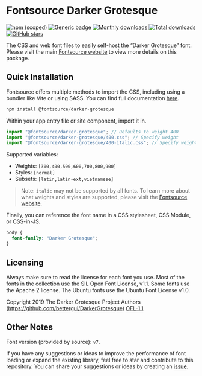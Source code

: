 # Fontsource Darker Grotesque

[![npm (scoped)](https://img.shields.io/npm/v/@fontsource/darker-grotesque?color=brightgreen)](https://www.npmjs.com/package/@fontsource/darker-grotesque) [![Generic badge](https://img.shields.io/badge/fontsource-passing-brightgreen)](https://github.com/fontsource/fontsource) [![Monthly downloads](https://badgen.net/npm/dm/@fontsource/darker-grotesque)](https://github.com/fontsource/fontsource) [![Total downloads](https://badgen.net/npm/dt/@fontsource/darker-grotesque)](https://github.com/fontsource/fontsource) [![GitHub stars](https://img.shields.io/github/stars/fontsource/fontsource.svg?style=social&label=Star)](https://github.com/fontsource/fontsource/stargazers)

The CSS and web font files to easily self-host the “Darker Grotesque” font. Please visit the main [Fontsource website](https://fontsource.org/fonts/darker-grotesque) to view more details on this package.

## Quick Installation

Fontsource offers multiple methods to import the CSS, including using a bundler like Vite or using SASS. You can find full documentation [here](https://fontsource.org/docs/getting-started/introduction).

```javascript
npm install @fontsource/darker-grotesque
```

Within your app entry file or site component, import it in.

```javascript
import "@fontsource/darker-grotesque"; // Defaults to weight 400
import "@fontsource/darker-grotesque/400.css"; // Specify weight
import "@fontsource/darker-grotesque/400-italic.css"; // Specify weight and style
```

Supported variables:
- Weights: `[300,400,500,600,700,800,900]`
- Styles: `[normal]`
- Subsets: `[latin,latin-ext,vietnamese]`

> Note: `italic` may not be supported by all fonts. To learn more about what weights and styles are supported, please visit the [Fontsource website](https://fontsource.org/fonts/darker-grotesque).

Finally, you can reference the font name in a CSS stylesheet, CSS Module, or CSS-in-JS.

```css
body {
  font-family: "Darker Grotesque";
}
```

## Licensing
Always make sure to read the license for each font you use. Most of the fonts in the collection use the SIL Open Font License, v1.1. Some fonts use the Apache 2 license. The Ubuntu fonts use the Ubuntu Font License v1.0.

Copyright 2019 The Darker Grotesque Project Authors (https://github.com/bettergui/DarkerGrotesque)
[OFL-1.1](http://scripts.sil.org/OFL)

## Other Notes
Font version (provided by source): `v7`.

If you have any suggestions or ideas to improve the performance of font loading or expand the existing library, feel free to star and contribute to this repository. You can share your suggestions or ideas by creating an [issue](https://github.com/fontsource/fontsource/issues).
